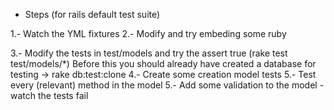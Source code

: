 * Steps (for rails default test suite)

1.- Watch the YML fixtures
2.- Modify and try embeding some ruby

3.- Modify the tests in test/models and try the assert true (rake test test/models/*)
	Before this you should already have created a database for testing -> rake db:test:clone
4.- Create some creation model tests
5.- Test every (relevant) method in the model
5.- Add some validation to the model - watch the tests fail

